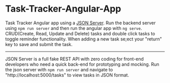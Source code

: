 # Task-Tracker-Angular-App
Task Tracker Angular app using a <a href="https://www.npmjs.com/package/json-server">JSON Server</a>. Run the backend server using <code>npm run server</code> and then run the angular app with <code>ng serve</code>. CRUD(Create, Read, Update and Delete) tasks and double click tasks to toggle reminder functionality. When adding a new task se;ect your "return" key to save and submit the task.

<hr>

JSON Server is a full fake REST API with zero coding for front-end developers who need a quick back-end for prototyping and mocking. Run the json server with <code>npm run server</code> and navigate to "http://localhost:5000/tasks" to view tasks in JSON format.
